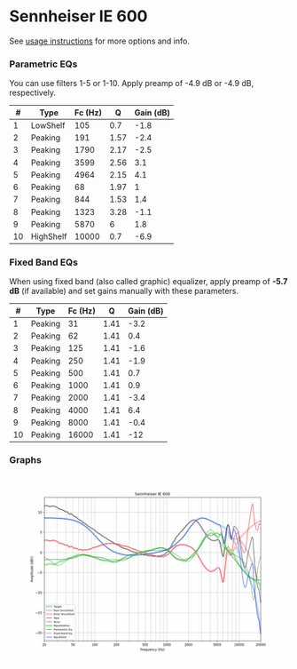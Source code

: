 # Sennheiser IE 600
See [usage instructions](https://github.com/jaakkopasanen/AutoEq#usage) for more options and info.

### Parametric EQs
You can use filters 1-5 or 1-10. Apply preamp of -4.9 dB or -4.9 dB, respectively.

|   # | Type      |   Fc (Hz) |    Q |   Gain (dB) |
|-----|-----------|-----------|------|-------------|
|   1 | LowShelf  |       105 | 0.7  |        -1.8 |
|   2 | Peaking   |       191 | 1.57 |        -2.4 |
|   3 | Peaking   |      1790 | 2.17 |        -2.5 |
|   4 | Peaking   |      3599 | 2.56 |         3.1 |
|   5 | Peaking   |      4964 | 2.15 |         4.1 |
|   6 | Peaking   |        68 | 1.97 |         1   |
|   7 | Peaking   |       844 | 1.53 |         1.4 |
|   8 | Peaking   |      1323 | 3.28 |        -1.1 |
|   9 | Peaking   |      5870 | 6    |         1.8 |
|  10 | HighShelf |     10000 | 0.7  |        -6.9 |

### Fixed Band EQs
When using fixed band (also called graphic) equalizer, apply preamp of **-5.7 dB** (if available) and set gains manually with these parameters.

|   # | Type    |   Fc (Hz) |    Q |   Gain (dB) |
|-----|---------|-----------|------|-------------|
|   1 | Peaking |        31 | 1.41 |        -3.2 |
|   2 | Peaking |        62 | 1.41 |         0.4 |
|   3 | Peaking |       125 | 1.41 |        -1.6 |
|   4 | Peaking |       250 | 1.41 |        -1.9 |
|   5 | Peaking |       500 | 1.41 |         0.7 |
|   6 | Peaking |      1000 | 1.41 |         0.9 |
|   7 | Peaking |      2000 | 1.41 |        -3.4 |
|   8 | Peaking |      4000 | 1.41 |         6.4 |
|   9 | Peaking |      8000 | 1.41 |        -0.4 |
|  10 | Peaking |     16000 | 1.41 |       -12   |

### Graphs
![](./Sennheiser%20IE%20600.png)

